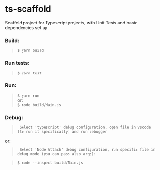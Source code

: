 # ts-scaffold
Scaffold project for Typescript projects, with Unit Tests and basic dependencies set up

### Build:
> ``` $ yarn build ```

### Run tests:
> ``` $ yarn test ```

### Run:
> ``` $ yarn run ```  
or:   
``` $ node build/Main.js ```

### Debug:
> ` Select 'typescript' debug configuration, open file in vscode (to run it specifically) and run debugger`  

or:   
> ` Select 'Node Attach' debug configuration, run specific file in debug mode (you can pass also args):`  

> ``` $ node --inspect build/Main.js ```  
